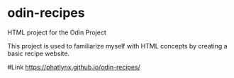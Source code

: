 # odin-recipes
HTML project for the Odin Project

This project is used to familiarize myself with HTML concepts by creating a
basic recipe website.

#Link
https://phatlynx.github.io/odin-recipes/
